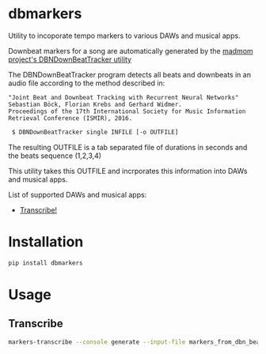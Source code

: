 # dbmarkers

Utility to incoporate tempo markers to various DAWs and musical apps.

Downbeat markers for a song are automatically generated by the [madmom project's DBNDownBeatTracker utility](https://github.com/CPJKU/madmom)

 The DBNDownBeatTracker program detects all beats and downbeats in an audio file according to the method described in:

    "Joint Beat and Downbeat Tracking with Recurrent Neural Networks"
    Sebastian Böck, Florian Krebs and Gerhard Widmer.
    Proceedings of the 17th International Society for Music Information
    Retrieval Conference (ISMIR), 2016.

```bash   
 $ DBNDownBeatTracker single INFILE [-o OUTFILE]
```

The resulting OUTFILE is a tab separated file of durations in seconds and the beats sequence (1,2,3,4)

This utility takes this OUTFILE and incrporates this information into DAWs and musical apps.

List of supported DAWs and musical apps:

* [Transcribe!](https://www.seventhstring.com/xscribe/overview.html)

# Installation

```bash
pip install dbmarkers
```

# Usage

## Transcribe

```bash
markers-transcribe --console generate --input-file markers_from_dbn_beat_tracker.txt  --output-file your_transcribe_file.xsc
```